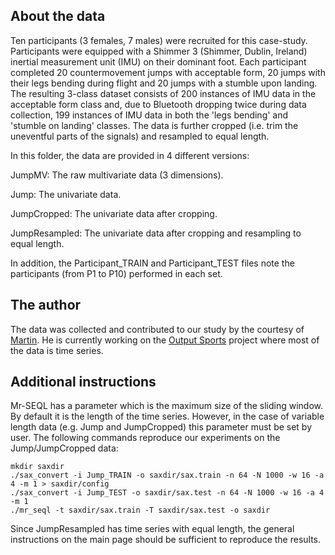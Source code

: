 
## About the data

Ten participants (3 females, 7 males) were recruited for this case-study. Participants were equipped with a Shimmer 3 (Shimmer, Dublin, Ireland) inertial measurement unit (IMU) on their dominant foot. Each participant completed 20 countermovement jumps with acceptable form, 20 jumps with their legs bending during flight and 20 jumps with a stumble upon landing. The resulting 3-class dataset consists of 200 instances of IMU data in the acceptable form class and, due to Bluetooth dropping twice during data collection, 199 instances of IMU data in both the 'legs bending' and 'stumble on landing' classes. The data is further cropped (i.e. trim the uneventful parts of the signals) and resampled to equal length.

In this folder, the data are provided in 4 different versions:

JumpMV: The raw multivariate data (3 dimensions).

Jump: The univariate data.

JumpCropped: The univariate data after cropping.

JumpResampled: The univariate data after cropping and resampling to equal length.

In addition, the Participant_TRAIN and Participant_TEST files note the participants (from P1 to P10) performed in each set.

## The author

The data was collected and contributed to our study by the courtesy of [Martin](https://www.researchgate.net/profile/Martin_Oreilly4). He is currently working on the [Output Sports](http://www.outputsports.com/) project where most of the data is time series.

## Additional instructions

Mr-SEQL has a parameter which is the maximum size of the sliding window. By default it is the length of the time series. However, in the case of variable length data (e.g. Jump and JumpCropped) this parameter must be set by user. The following commands reproduce our experiments on the Jump/JumpCropped data:


```
mkdir saxdir
./sax_convert -i Jump_TRAIN -o saxdir/sax.train -n 64 -N 1000 -w 16 -a 4 -m 1 > saxdir/config
./sax_convert -i Jump_TEST -o saxdir/sax.test -n 64 -N 1000 -w 16 -a 4 -m 1
./mr_seql -t saxdir/sax.train -T saxdir/sax.test -o saxdir

```

Since JumpResampled has time series with equal length, the general instructions on the main page should be sufficient to reproduce the results.
